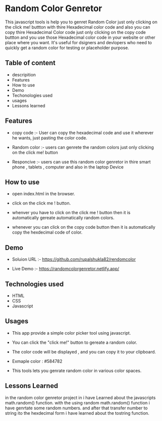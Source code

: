 
# Random Color Genretor 

This javascript tools is help you to genret Random Color just only clicking on the click me! buttton with thire Hexadecimal color code and also you can copy thire Hexadecimal Color code just only clicking on the copy code buttton and you use those Hexadecimal color code in your website or other place where you want. 
It's useful for dsigners and devlopers who need to quickly get a random color for testing or placeholder purpose.

## Table of content 

- descripition 
- Features 
- How to use 
- Demo
- Techonologies used 
- usages 
- Lessons learned 
## Features

- copy code :- User can copy the hexadecimal code and use it wherever he wants, just pasting the color code.

- Random color :- users can genrete the random colors just only clicking on the click me! button 

- Responcive :- users can use this random color genretor in thire smart phone , tablets , computer and also in the laptop Device 


## How to use 

- open index.html in the browser.

- click on the click me ! button.

- whenver you have to click on the click me ! button then it is automatically gereate automatically random colors.

- whenever you can click on the copy code button then it is automatically copy the hexdecimal code of color. 

## Demo

- Soluion URL :- https://github.com/rupalshukla82/rendomcolor

- Live Demo :- https://randomcolorgenretor.netlify.app/

## Technologies used 

- HTML
- CSS
- Javascript 

## Usages 

- This app provide a simple color picker tool using javascript.

- You can click the "click me!" button to gereate a random color.

- The color code will be displayed , and you can copy it to your clipboard.

- Exmaple color : #584782

- This tools lets you genrate random color in various color spaces.






## Lessons Learned

in the random color genretor project in i have Learned about the javascripts math.random() function. with the using random math.random() function i have genrtate some random numbers. and after that transfer number to string ito the hexdecimal form i have learned about the tostring function.

